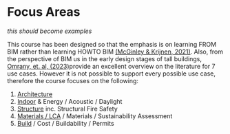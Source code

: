 # Focus Areas

*this should become examples*
  
This course has been designed so that the emphasis is on learning FROM BIM rather than learning HOWTO BIM [(McGinley & Krijnen, 2021)]. Also, from the perspective of BIM us in the early design stages of tall buildings, [Omrany, et. al, (2023)]provide an excellent overview on the literature for 7 use cases. However it is not possible to support every possible use case, therefore the course focuses on the following:

1. [Architecture]
2. [Indoor] & Energy / Acoustic / Daylight
3. [Structure] inc. Structural Fire Safety
4. [Materials / LCA] / Materials / Sustainability Assessment
5. [Build] / Cost / Buildability / Permits

[(McGinley & Krijnen, 2021)]: https://itc.scix.net/paper/w78-2021-paper-070
[Omrany, et. al, (2023)]: https://www.sciencedirect.com/science/article/pii/S0926580523001942#s0020
[Structure]: .././Focus/Structure
[Materials / LCA]: .././Focus/Sustainability
[Indoor]: .././Focus/Indoor
[Build]: .././Focus/Build
[Architecture]: .././Focus/Architecture

